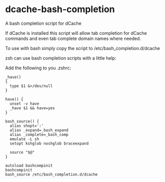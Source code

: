 dcache-bash-completion
======================

A bash completion script for dCache

If dCache is installed this script will allow tab completion for dCache commands
and even tab complete domain names where needed.

To use with bash simply copy the script to /etc/bash_completion.d/dcache

zsh can use bash completion scripts with a little help:

Add the following to you .zshrc:

    _have()
    {
      type $1 &>/dev/null
    }

    have() {
      unset -v have
      _have $1 && have=yes
    }

    bash_source() {
      alias shopt=':'
      alias _expand=_bash_expand
      alias _complete=_bash_comp
      emulate -L sh
      setopt kshglob noshglob braceexpand

      source "$@"
    }

    autoload bashcompinit
    bashcompinit
    bash_source /etc/bash_completion.d/dcache
